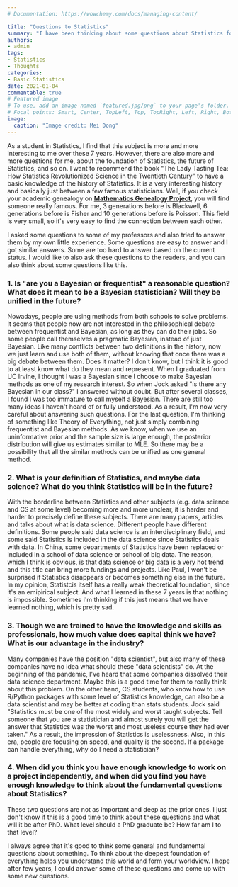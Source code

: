 ```yaml
---
# Documentation: https://wowchemy.com/docs/managing-content/

title: "Questions to Statistics"
summary: "I have been thinking about some questions about Statistics for a few years and trying to ask different people for vairous answers."
authors:
- admin
tags: 
- Statistics
- Thoughts
categories: 
- Basic Statistics
date: 2021-01-04
commentable: true
# Featured image
# To use, add an image named `featured.jpg/png` to your page's folder.
# Focal points: Smart, Center, TopLeft, Top, TopRight, Left, Right, BottomLeft, Bottom, BottomRight.
image:
  caption: "Image credit: Mei Dong"
---
```


As a student in Statistics, I find that this subject is more and more interesting to me over these 7 years. However, there are also more and more questions for me, about the foundation of Statistics, the future of Statistics, and so on. I want to recommend the book "The Lady Tasting Tea: How Statistics Revolutionized Science in the Twentieth Century" to have a basic knowledge of the history of Statistics. It is a very interesting history and basically just between a few famous statisticians. Well, if you check your academic genealogy on [**Mathematics Genealogy Project**](https://www.genealogy.math.ndsu.nodak.edu/), you will find someone really famous. For me, 3 generations before is Blackwell, 6 generations before is Fisher and 10 generations before is Poisson. This field is very small, so it's very easy to find the connection between each other.

I asked some questions to some of my professors and also tried to answer them by my own little experience. Some questions are easy to answer and I got similar answers. Some are too hard to answer based on the current status. I would like to also ask these questions to the readers, and you can also think about some questions like this.

### 1. Is "are you a Bayesian or frequentist" a reasonable question? What does it mean to be a Bayesian statistician? Will they be unified in the future?

Nowadays, people are using methods from both schools to solve problems. It seems that people now are not interested in the philosophical debate between frequentist and Bayesian, as long as they can do their jobs. So some people call themselves a pragmatic Bayesian, instead of just Bayesian. Like many conflicts between two definitions in the history, now we just learn and use both of them, without knowing that once there was a big debate between them. Does it matter? I don't know, but I think it is good to at least know what do they mean and represent. When I graduated from UC Irvine, I thought I was a Bayesian since I choose to make Bayesian methods as one of my research interest. So when Jock asked "is there any Bayesian in our class?" I answered without doubt. But after several classes, I found I was too immature to call myself a Bayesian. There are still too many ideas I haven't heard of or fully understood. As a result, I'm now very careful about answering such questions. For the last question, I'm thinking of something like Theory of Everything, not just simply combining frequentist and Bayesian methods. As we know, when we use an uninformative prior and the sample size is large enough, the posterior distribution will give us estimates similar to MLE. So there may be a possibility that all the similar methods can be unified as one general method.

### 2. What is your definition of Statistics, and maybe data science? What do you think Statistics will be in the future?

With the borderline between Statistics and other subjects (e.g. data science and CS at some level) becoming more and more unclear, it is harder and harder to precisely define these subjects. There are many papers, articles and talks about what is data science. Different people have different definitions. Some people said data science is an interdisciplinary field, and some said Statistics is included in the data science since Statistics deals with data. In China, some departments of Statistics have been replaced or included in a school of data science or school of big data. The reason, which I think is obvious, is that data science or big data is a very hot trend and this title can bring more fundings and projects. Like Paul, I won't be surprised if Statistics disappears or becomes something else in the future. In my opinion, Statistcis itself has a really weak theoretical foundation, since it's an emipirical subject. And what I learned in these 7 years is that nothing is impossible. Sometimes I'm thinking if this just means that we have learned nothing, which is pretty sad.

### 3. Though we are trained to have the knowledge and skills as professionals, how much value does capital think we have? What is our advantage in the industry?

Many companies have the position "data scientist", but also many of these companies have no idea what should these "data scientists" do. At the beginning of the pandemic, I've heard that some companies dissolved their data science department. Maybe this is a good time for them to really think about this problem. On the other hand, CS students, who know how to use R/Python packages with some level of Statistics knowledge, can also be a data scientist and may be better at coding than stats students. Jock said "Statistics must be one of the most widely and worst taught subjects. Tell someone that you are a statistician and almost surely you will get the answer that Statistics was the worst and most useless course they had ever taken." As a result, the impression of Statistics is uselessness. Also, in this era, people are focusing on speed, and quality is the second. If a package can handle everything, why do I need a statistician?

### 4. When did you think you have enough knowledge to work on a project independently, and when did you find you have enough knowledge to think about the fundamental questions about Statistics?

These two questions are not as important and deep as the prior ones. I just don't know if this is a good time to think about these questions and what will it be after PhD. What level should a PhD graduate be? How far am I to that level?


I always agree that it's good to think some general and fundamental questions about something. To think about the deepest foundation of everything helps you understand this world and form your worldview. I hope after few years, I could answer some of these questions and come up with some new questions.